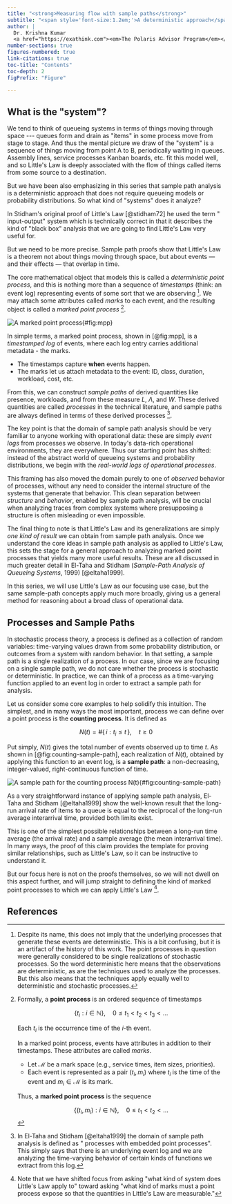 ```yaml
---
title: "<strong>Measuring flow with sample paths</strong>"
subtitle: "<span style='font-size:1.2em;'>A deterministic approach</span>"
author: |
  Dr. Krishna Kumar  
  <a href="https://exathink.com"><em>The Polaris Advisor Program</em></a>
number-sections: true
figures-numbered: true
link-citations: true
toc-title: "Contents"
toc-depth: 2
figPrefix: "Figure"

---
```


## What is the "system"?

We tend to think of queueing systems in terms of things moving through space ---
queues form and drain as "items" in some process move from stage to stage. And
thus the mental picture we draw of the "system" is a sequence of things moving
from point A to B, periodically waiting in queues. Assembly lines, service
processes Kanban boards, etc. fit this model well, and so Little's Law is deeply
associated with the flow of things called items from some source to a
destination.

But we have been also emphasizing in this series that sample path analysis is a deterministic
approach that does not require queueing models or probability distributions. So
what kind of "systems" does it analyze? 

In Stidham's original proof of Little's Law [@stidham72] he used the term "
input-output" system which is technically correct in that it describes the kind
of "black box" analysis that we are going to find Little's Law very useful for.

But we need to be more precise. Sample path proofs show that Little's Law is a
theorem not about things moving through space, but about events — and their
effects — that overlap in time.

The core mathematical object that models this is called a *deterministic point
process*, and this is nothing more than a sequence of *timestamps* (think: an
event log) representing events of some sort that we are observing [^-deterministic]. 
We may attach some attributes called *marks* to each event, and
the resulting object is called a *marked point process* [^-mpp].

![A marked point process](../../assets/pandoc/mpp.png){#fig:mpp}

[^-deterministic]: Despite its name, this does not imply that the underlying processes 
    that generate these events are deterministic. This is a bit confusing, but it is an artifact of the history
    of this work. The point processes in question were generally considered to be single realizations
    of stochastic processes. So the word deterministic here means that the observations are deterministic, as are the
    techniques used to analyze the processes. But this also means that the techniques apply equally well to 
    deterministic and stochastic processes. 

[^-mpp]: 
    Formally, a **point process** is an ordered sequence of timestamps

    $$
    \{t_i : i \in \mathbb{N}\}, \quad 0 \leq t_1 < t_2 < t_3 < \dots
    $$

    Each $t_i$ is the occurrence time of the $i$-th event.
    
    In a marked point process, events have attributes in addition to their
    timestamps. These attributes are called *marks*.

    - Let $\mathcal{M}$ be a mark space (e.g., service times, item sizes,
      priorities).
    - Each event is represented as a pair $(t_i, m_i)$ where $t_i$ is the time
      of the event and $m_i \in \mathcal{M}$ is its mark.

    Thus, a **marked point process** is the sequence
    
    $$
    \{(t_i, m_i) : i \in \mathbb{N}\}, \quad 0 \leq t_1 < t_2 < \dots
    $$

In simple terms, a marked point process, shown in [@fig:mpp],  is a *timestamped log* of events, where
each log entry carries additional metadata - the marks.

- The timestamps capture **when** events happen.
- The marks let us attach metadata to the event: ID, class, duration, workload, cost,
   etc.

From this, we can construct _sample paths_ of derived quantities like presence,
workloads, and from these measure $L$, $\Lambda$, and $W$. These derived
quantities are called *processes* in the technical literature, and sample paths
are always defined in terms of these derived processes [^-domain-definition]. 

[^-domain-definition]: In El-Taha and Stidham [@eltaha1999] the domain of sample path analysis is defined as "
processes with embedded point processes". This simply says that there is an
underlying event log and we are analyzing the time-varying behavior of certain
kinds of functions we extract from this log.

The key point is that the domain of sample path analysis should be very familiar
to anyone working with operational data: these are simply *event logs* from
processes we observe. In today's data-rich operational environments, they are
everywhere. Thus our starting point has shifted: instead of the abstract world
of queueing systems and probability distributions, we begin with the *real-world
logs of operational processes*.

This framing has also moved the domain purely to one of _observed_
behavior of processes, without any need to consider the internal structure of
the systems that generate that behavior. This clean separation between
*structure* and *behavior*, enabled by sample path analysis, will be crucial
when analyzing traces from complex systems where presupposing a structure
is often misleading or even impossible.

The final thing to note is that Little's Law and its generalizations are simply
*one kind of result* we can obtain from sample path analysis. Once we understand
the core ideas in sample path analysis as applied to Little's Law, this sets the
stage for a general approach to analyzing marked point processes that yields many more
useful results. These are all discussed in much greater detail in El-Taha and Stidham
(*Sample-Path Analysis of Queueing Systems*, 1999) [@eltaha1999].

In this series, we will use Little's Law as our focusing use case, but the same
sample-path concepts apply much more broadly, giving us a general method for
reasoning about a broad class of operational data.

## Processes and Sample Paths

In stochastic process theory, a process is defined as a collection of random
variables: time-varying values drawn from some probability distribution, or
outcomes from a system with random behavior. In that setting, a sample path is a
single realization of a process. In our case, since we are focusing on a single
sample path, we do not care whether the process is stochastic or deterministic.
In practice, we can think of a process as a time-varying function applied to an
event log in order to extract a sample path for analysis.

Let us consider some core examples to help solidify this intuition. The
simplest, and in many ways the most important, process we can define over a
point process is the **counting process**. It is defined as

$$
N(t) = \#\{\, i : t_i \leq t \,\}, \quad t \geq 0
$$

Put simply, $N(t)$ gives the total number of events observed up to time $t$. As
shown in [@fig:counting-sample-path], each realization of $N(t)$, obtained by
applying this function to an event log, is a **sample path**: a non-decreasing,
integer-valued, right-continuous function of time.

![A sample path for the counting process $N(t)$](../../assets/pandoc/counting_process_sample_path.png){#fig:counting-sample-path}

As a very straightforward instance of applying sample path analysis, El-Taha and
Stidham [@eltaha1999] show the well-known result that the long-run arrival rate
of items to a queue is equal to the reciprocal of the long-run average
interarrival time, provided both limits exist. 

This is one of the simplest possible relationships between a long-run time
average (the arrival rate) and a sample average (the mean interarrival time). In
many ways, the proof of this claim provides the template for proving similar
relationships, such as Little's Law, so it can be instructive to understand it.

But our focus here is not on the proofs themselves, so we will not dwell on this
aspect further, and will jump straight to defining the kind of marked point
processes to which we can apply Little's Law [^-info-model].

[^-info-model]: Note that we have shifted focus from asking "what kind of system does Little's Law
apply to" toward asking "what kind of marks must a point process expose so that the quantities
in Little's Law are measurable."






## References